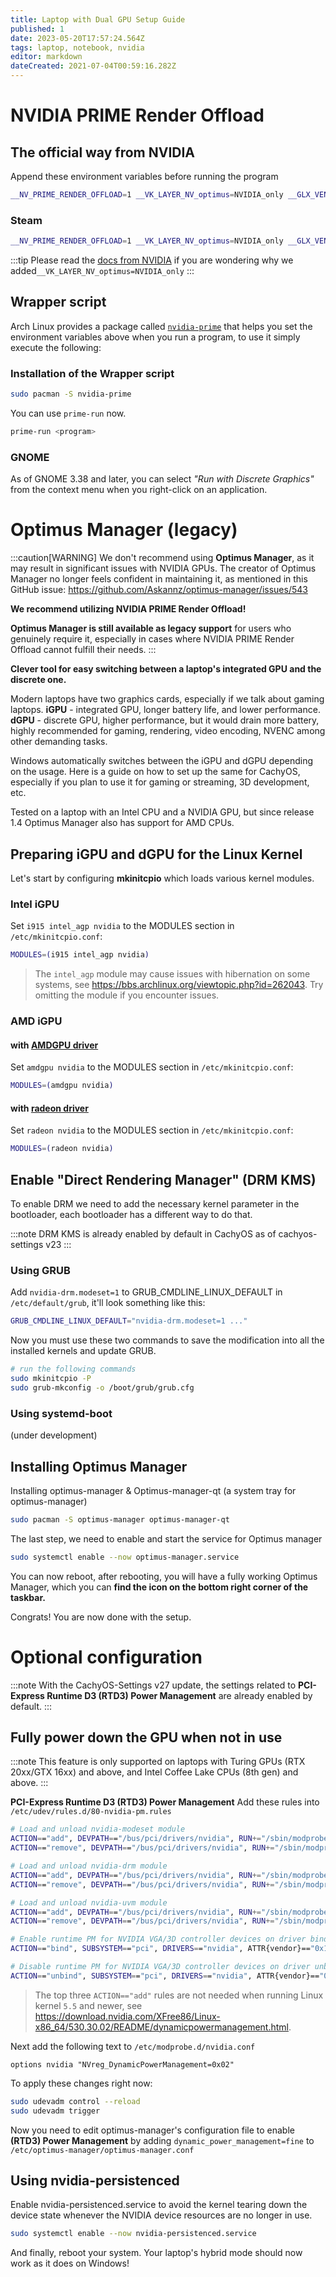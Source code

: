 ```yaml
---
title: Laptop with Dual GPU Setup Guide
published: 1
date: 2023-05-20T17:57:24.564Z
tags: laptop, notebook, nvidia
editor: markdown
dateCreated: 2021-07-04T00:59:16.282Z
---
```


# NVIDIA PRIME Render Offload
## The official way from NVIDIA
Append these environment variables before running the program
```bash
__NV_PRIME_RENDER_OFFLOAD=1 __VK_LAYER_NV_optimus=NVIDIA_only __GLX_VENDOR_LIBRARY_NAME=nvidia <program>
```
### Steam
```bash
__NV_PRIME_RENDER_OFFLOAD=1 __VK_LAYER_NV_optimus=NVIDIA_only __GLX_VENDOR_LIBRARY_NAME=nvidia %command%
```
:::tip
Please read the [docs from NVIDIA](https://download.nvidia.com/XFree86/Linux-x86_64/435.17/README/primerenderoffload.html) if you are wondering why we added`__VK_LAYER_NV_optimus=NVIDIA_only`
:::

## Wrapper script
Arch Linux provides a package called [`nvidia-prime`](https://archlinux.org/packages/extra/any/nvidia-prime/) that helps you set the environment variables above when you run a program, to use it simply execute the following:

### Installation of the Wrapper script
```bash
sudo pacman -S nvidia-prime
```

You can use `prime-run` now.
```bash
prime-run <program>
```

### GNOME
As of GNOME 3.38 and later, you can select *"Run with Discrete Graphics"* from the context menu when you right-click on an application.


# Optimus Manager (legacy)
:::caution[WARNING]
We don't recommend using **Optimus Manager**, as it may result in significant issues with NVIDIA GPUs. The creator of Optimus Manager no longer feels confident in maintaining it, as mentioned in this GitHub issue: https://github.com/Askannz/optimus-manager/issues/543

**We recommend utilizing NVIDIA PRIME Render Offload!**

**Optimus Manager is still available as legacy support** for users who genuinely require it, especially in cases where NVIDIA PRIME Render Offload cannot fulfill their needs.
:::

**Clever tool for easy switching between a laptop's integrated GPU and the discrete one.**

Modern laptops have two graphics cards, especially if we talk about gaming laptops.
**iGPU** - integrated GPU, longer battery life, and lower performance.
**dGPU** - discrete GPU, higher performance, but it would drain more battery, highly recommended for gaming, rendering, video encoding, NVENC among other demanding tasks.

Windows automatically switches between the iGPU and dGPU depending on the usage.
Here is a guide on how to set up the same for CachyOS, especially if you plan to use it for gaming or streaming, 3D development, etc.

Tested on a laptop with an Intel CPU and a NVIDIA GPU, but since release 1.4 Optimus Manager also has support for AMD CPUs.

## Preparing iGPU and dGPU for the Linux Kernel
Let's start by configuring **mkinitcpio** which loads various kernel modules.

### Intel iGPU
Set `i915 intel_agp nvidia` to the MODULES section in `/etc/mkinitcpio.conf`:
```bash
MODULES=(i915 intel_agp nvidia)
```
> The `intel_agp` module may cause issues with hibernation on some systems, see https://bbs.archlinux.org/viewtopic.php?id=262043. Try omitting the module if you encounter issues.

### AMD iGPU
#### with [AMDGPU driver](https://wiki.archlinux.org/title/AMDGPU)
Set `amdgpu nvidia` to the MODULES section in `/etc/mkinitcpio.conf`:
```bash
MODULES=(amdgpu nvidia)
```
<!---
TODO: is the old radeon really support PRIME?
-->
#### with [radeon driver](https://wiki.archlinux.org/title/ATI)
Set `radeon nvidia` to the MODULES section in `/etc/mkinitcpio.conf`:
```bash
MODULES=(radeon nvidia)
```

## Enable "Direct Rendering Manager" (DRM KMS)
To enable DRM we need to add the necessary kernel parameter in the bootloader, each bootloader has a different way to do that.

:::note
DRM KMS is already enabled by default in CachyOS as of cachyos-settings v23
:::

### Using GRUB

Add `nvidia-drm.modeset=1` to GRUB_CMDLINE_LINUX_DEFAULT in `/etc/default/grub`, it'll look something like this:

```bash
GRUB_CMDLINE_LINUX_DEFAULT="nvidia-drm.modeset=1 ..."
```

Now you must use these two commands to save the modification into all the installed kernels and update GRUB.

```sh
# run the following commands
sudo mkinitcpio -P
sudo grub-mkconfig -o /boot/grub/grub.cfg
```

### Using systemd-boot
(under development)

## Installing Optimus Manager

Installing optimus-manager & Optimus-manager-qt (a system tray for optimus-manager)
```sh
sudo pacman -S optimus-manager optimus-manager-qt
```

The last step, we need to enable and start the service for Optimus manager
```sh
sudo systemctl enable --now optimus-manager.service
```

You can now reboot, after rebooting, you will have a fully working Optimus Manager, which you can **find the icon on the bottom right corner of the taskbar.**

Congrats! You are now done with the setup.

# Optional configuration
:::note
With the CachyOS-Settings v27 update, the settings related to **PCI-Express Runtime D3 (RTD3) Power Management** are already enabled by default.
:::

## Fully power down the GPU when not in use
:::note
This feature is only supported on laptops with Turing GPUs (RTX 20xx/GTX 16xx) and above, and Intel Coffee Lake CPUs (8th gen) and above.
:::

**PCI-Express Runtime D3 (RTD3) Power Management**
Add these rules into `/etc/udev/rules.d/80-nvidia-pm.rules`

```bash
# Load and unload nvidia-modeset module
ACTION=="add", DEVPATH=="/bus/pci/drivers/nvidia", RUN+="/sbin/modprobe nvidia-modeset"
ACTION=="remove", DEVPATH=="/bus/pci/drivers/nvidia", RUN+="/sbin/modprobe -r nvidia-modeset"

# Load and unload nvidia-drm module
ACTION=="add", DEVPATH=="/bus/pci/drivers/nvidia", RUN+="/sbin/modprobe nvidia-drm"
ACTION=="remove", DEVPATH=="/bus/pci/drivers/nvidia", RUN+="/sbin/modprobe -r nvidia-drm"

# Load and unload nvidia-uvm module
ACTION=="add", DEVPATH=="/bus/pci/drivers/nvidia", RUN+="/sbin/modprobe nvidia-uvm"
ACTION=="remove", DEVPATH=="/bus/pci/drivers/nvidia", RUN+="/sbin/modprobe -r nvidia-uvm"

# Enable runtime PM for NVIDIA VGA/3D controller devices on driver bind
ACTION=="bind", SUBSYSTEM=="pci", DRIVERS=="nvidia", ATTR{vendor}=="0x10de", ATTR{class}=="0x03[0-9]*", TEST=="power/control", ATTR{power/control}="auto"

# Disable runtime PM for NVIDIA VGA/3D controller devices on driver unbind
ACTION=="unbind", SUBSYSTEM=="pci", DRIVERS=="nvidia", ATTR{vendor}=="0x10de", ATTR{class}=="0x03[0-9]*", TEST=="power/control", ATTR{power/control}="on"
```
> The top three `ACTION=="add"` rules are not needed when running Linux kernel `5.5` and newer, see https://download.nvidia.com/XFree86/Linux-x86_64/530.30.02/README/dynamicpowermanagement.html.

Next add the following text to `/etc/modprobe.d/nvidia.conf`
```
options nvidia "NVreg_DynamicPowerManagement=0x02"
```

To apply these changes right now:
```sh
sudo udevadm control --reload
sudo udevadm trigger
```
Now you need to edit optimus-manager's configuration file to enable **(RTD3) Power Management** by adding `dynamic_power_management=fine` to `/etc/optimus-manager/optimus-manager.conf`

## Using nvidia-persistenced
Enable nvidia-persistenced.service to avoid the kernel tearing down the device state whenever the NVIDIA device resources are no longer in use.
```sh
sudo systemctl enable --now nvidia-persistenced.service
```
And finally, reboot your system.
Your laptop's hybrid mode should now work as it does on Windows!
